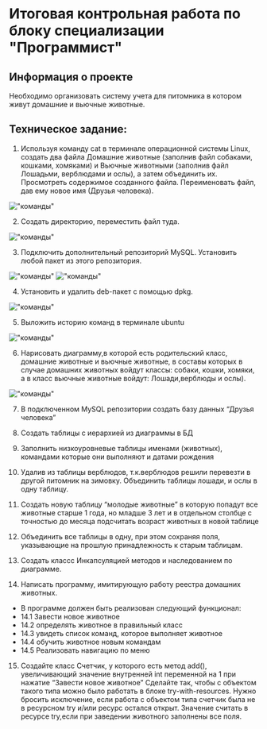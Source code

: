 # Итоговая контрольная работа по блоку специализации "Программист"

## Информация о проекте 

Необходимо организовать систему учета для питомника в котором живут домашние и 
вьючные животные.

## Техническое задание:

1. Используя команду cat в терминале операционной системы Linux, создать два 
файла Домашние животные (заполнив файл собаками, кошками, хомяками) и Вьючные 
животными (заполнив файл Лошадьми, верблюдами и ослы), а затем объединить их.
Просмотреть содержимое созданного файла. Переименовать файл, дав ему новое имя
(Друзья человека).

!["команды"](Linux/Screenshot_1.png)

2. Создать директорию, переместить файл туда. 

!["команды"](Linux/Screenshot_2.png)

3. Подключить дополнительный репозиторий MySQL. Установить любой пакет из этого
репозитория. 

!["команды"](Linux/Screenshot_3_1.png)
!["команды"](Linux/Screenshot_3_2.png)

4. Установить и удалить deb-пакет с помощью dpkg. 

!["команды"](Linux/Screenshot_4.png)

5. Выложить историю команд в терминале ubuntu

!["команды"](Linux/Screenshot_5.png)

6. Нарисовать диаграмму,в которой есть родительский класс, домашние животные 
и вьючные животные, в составы которых в случае домашних животных войдут классы: 
собаки, кошки, хомяки, а в класс вьючные животные войдут: Лошади,верблюды и ослы).

!["команды"](Diagramm_PetsFriends.jpg)

7. В подключенном MySQL репозитории создать базу данных “Друзья человека” 
8. Создать таблицы с иерархией из диаграммы в БД 
9. Заполнить низкоуровневые таблицы именами (животных), командами которые они 
выполняют и датами рождения 
10. Удалив из таблицы верблюдов, т.к.верблюдов решили перевезти в другой 
питомник на зимовку. Объединить таблицы лошади, и ослы в одну таблицу. 
11. Создать новую таблицу “молодые животные” в которую попадут все животные 
старше 1 года, но младше 3 лет и в отдельном столбце с точностью до месяца 
подсчитать возраст животных в новой таблице 
12. Объединить все таблицы в одну, при этом сохраняя поля, указывающие на прошлую 
принадлежность к старым таблицам. 



13. Создать классс Инкапсуляцией методов и наследованием по диаграмме.
14. Написать программу, имитирующую работу реестра домашних животных. 

- В программе должен быть реализован следующий функционал: 
- 14.1 Завести новое животное 
- 14.2 определять животное в правильный класс 
- 14.3 увидеть список команд, которое выполняет животное 
- 14.4 обучить животное новым командам 
- 14.5 Реализовать навигацию по меню 

15. Создайте класс Счетчик, у которого есть метод add(), увеличивающий 
значение внутренней int переменной на 1 при нажатие “Завести новое животное”
Сделайте так, чтобы с объектом такого типа можно было работать в блоке try-with-resources. 
Нужно бросить исключение, если работа с объектом типа счетчик была не в ресурсном 
try и/или ресурс остался открыт. Значение считать в ресурсе try,если при 
заведении животного заполнены все поля.